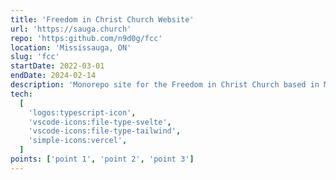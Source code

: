 ```yaml
---
title: 'Freedom in Christ Church Website'
url: 'https://sauga.church'
repo: 'https:github.com/n9d0g/fcc'
location: 'Mississauga, ON'
slug: 'fcc'
startDate: 2022-03-01
endDate: 2024-02-14
description: 'Monorepo site for the Freedom in Christ Church based in Mississauga. Website built with TypeScript, Svelte, SvelteKit, Sanity.io CMS, and the SkeletonUI component library. Deployed with Vercel.'
tech:
  [
    'logos:typescript-icon',
    'vscode-icons:file-type-svelte',
    'vscode-icons:file-type-tailwind',
    'simple-icons:vercel',
  ]
points: ['point 1', 'point 2', 'point 3']
---
```

